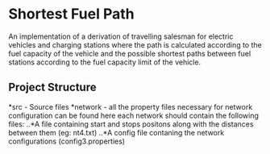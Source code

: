 # Shortest Fuel Path 
An implementation of a derivation of travelling salesman for electric vehicles and charging stations where the path is calculated according to the fuel capacity of the vehicle and the possible shortest paths between fuel stations according to the fuel capacity limit of the vehicle.

## Project Structure
*src - Source files
*network - all the property files necessary for network configuration can be found here each network should contain the following files:
..*A file containing start and stops positons along with the distances between them (eg: nt4.txt)
..*A config file contaning the network configurations (config3.properties)
